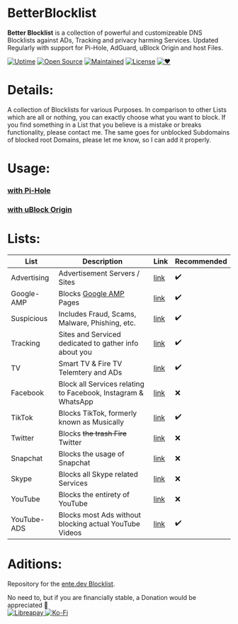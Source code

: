 # BetterBlocklist
<b>Better Blocklist</b> is a collection of powerful and customizeable DNS Blocklists against ADs, Tracking and privacy harming Services. Updated Regularly with support for Pi-Hole, AdGuard, uBlock Origin and host Files.

<a href="https://ente.dev/api/blocklist/"><img alt="Uptime" src="https://img.shields.io/uptimerobot/ratio/m790233095-b930c119bda990ba3d73fcf2?style=for-the-badge"></a>
<a href="https://ente.dev/api/blocklist/"><img alt="Open Source" src="https://img.shields.io/badge/Open%20Souce-yes-success?style=for-the-badge"></a>
<a href="https://ente.dev/api/blocklist/"><img alt="Maintained" src="https://img.shields.io/badge/Maintained-yes-brightgreen?style=for-the-badge"></a>
<a href="https://willidieente.mit-license.org"><img alt="License" src="https://img.shields.io/badge/License-MIT-brightgreen?style=for-the-badge"></a>
<a href="https://ente.dev/"><img alt="♥" src="https://img.shields.io/badge/Made%20with%20%E2%99%A5%20in-Germany-success?style=for-the-badge"></a><br>

# Details:
A collection of Blocklists for various Purposes. In comparison to other Lists which are all or nothing, you can exactly choose what you want to block.
If you find something in a List that you believe is a mistake or breaks functionality, please contact me. The same goes for unblocked Subdomains of blocked root Domains, please let me know, so I can add it properly.

# Usage:
<h3><a href="https://discourse.pi-hole.net/t/how-do-i-add-additional-block-lists-to-pi-hole/259">with Pi-Hole</a></h3>
<h3><a href="https://github.com/gorhill/uBlock/wiki/Filter-lists-from-around-the-web">with uBlock Origin</a></h3>

# Lists:
| List | Description | Link | Recommended |
|--| -- |--|--|
| Advertising | Advertisement Servers / Sites | <a href="https://ente.dev/api/blocklist/advertising">link</a> | ✔️ |
| Google-AMP | Blocks <a href="https://www.theregister.com/2017/05/19/open_source_insider_google_amp_bad_bad_bad/">Google AMP</a> Pages | <a href="https://ente.dev/api/blocklist/google-amp">link</a> | ✔️ |
| Suspicious | Includes Fraud, Scams, Malware, Phishing, etc. | <a href="https://ente.dev/api/blocklist/suspicious">link</a> | ✔️ |
| Tracking | Sites and Serviced dedicated to gather info about you | <a href="https://ente.dev/api/blocklist/tracking">link</a> | ✔️ |
| TV | Smart TV & Fire TV Telemtery and ADs | <a href="https://ente.dev/api/blocklist/tv">link</a> | ✔️ |
| Facebook | Block all Services relating to Facebook, Instagram & WhatsApp | <a href="https://ente.dev/api/blocklist/facebook">link</a> | ❌ |
| TikTok | Blocks TikTok, formerly known as Musically | <a href="https://ente.dev/api/blocklist/tiktok">link</a> | ✔️ |
| Twitter | Blocks <strike>the trash Fire</strike> Twitter | <a href="https://ente.dev/api/blocklist/twitter">link</a> | ❌ |
| Snapchat | Blocks the usage of Snapchat | <a href="https://ente.dev/api/blocklist/snapchat">link</a> | ❌ |
| Skype | Blocks all Skype related Services | <a href="https://ente.dev/api/blocklist/skype">link</a> | ❌ |
| YouTube | Blocks the entirety of YouTube | <a href="https://ente.dev/api/blocklist/youtube">link</a> | ❌ |
| YouTube-ADS | Blocks most Ads without blocking actual YouTube Videos | <a href="https://ente.dev/api/blocklist/youtube-advertising">link</a> | ✔️ |

# Aditions:
Repository for the <a href="https://ente.dev/api/blocklist/">ente.dev Blocklist</a>.

No need to, but if you are financially stable, a Donation would be appreciated 💖
<br><a href="https://liberapay.com/WilliDieEnte/"><img alt="Libreapay" src="https://img.shields.io/badge/Liberapay-F6C915?style=for-the-badge&logo=liberapay&logoColor=black">
<a href="https://ko-fi.com/WilliDieEnte"><img alt="Ko-Fi" src="https://img.shields.io/badge/Ko--fi-F16061?style=for-the-badge&logo=ko-fi&logoColor=white">
